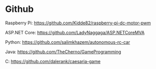# Github

Raspberry Pi:
https://github.com/Kidde82/raspberry-pi-dc-motor-pwm


ASP.NET Core:
https://github.com/LadyNaggaga/ASP.NETCoreMVA


Python:
https://github.com/salimkhazem/autonomous-rc-car


Java:
https://github.com/TheCherno/GameProgramming


C:
https://github.com/dalerank/caesaria-game
